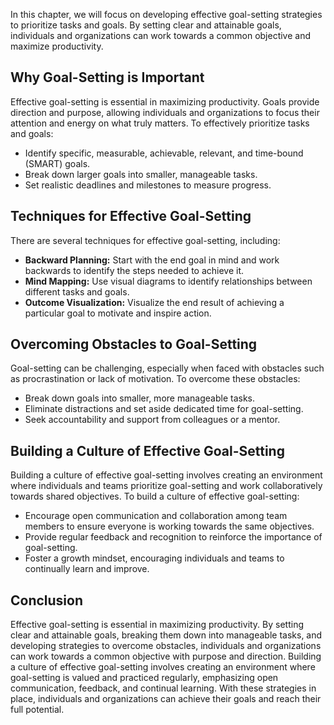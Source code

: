 
In this chapter, we will focus on developing effective goal-setting strategies to prioritize tasks and goals. By setting clear and attainable goals, individuals and organizations can work towards a common objective and maximize productivity.

Why Goal-Setting is Important
-----------------------------

Effective goal-setting is essential in maximizing productivity. Goals provide direction and purpose, allowing individuals and organizations to focus their attention and energy on what truly matters. To effectively prioritize tasks and goals:

* Identify specific, measurable, achievable, relevant, and time-bound (SMART) goals.
* Break down larger goals into smaller, manageable tasks.
* Set realistic deadlines and milestones to measure progress.

Techniques for Effective Goal-Setting
-------------------------------------

There are several techniques for effective goal-setting, including:

* **Backward Planning:** Start with the end goal in mind and work backwards to identify the steps needed to achieve it.
* **Mind Mapping:** Use visual diagrams to identify relationships between different tasks and goals.
* **Outcome Visualization:** Visualize the end result of achieving a particular goal to motivate and inspire action.

Overcoming Obstacles to Goal-Setting
------------------------------------

Goal-setting can be challenging, especially when faced with obstacles such as procrastination or lack of motivation. To overcome these obstacles:

* Break down goals into smaller, more manageable tasks.
* Eliminate distractions and set aside dedicated time for goal-setting.
* Seek accountability and support from colleagues or a mentor.

Building a Culture of Effective Goal-Setting
--------------------------------------------

Building a culture of effective goal-setting involves creating an environment where individuals and teams prioritize goal-setting and work collaboratively towards shared objectives. To build a culture of effective goal-setting:

* Encourage open communication and collaboration among team members to ensure everyone is working towards the same objectives.
* Provide regular feedback and recognition to reinforce the importance of goal-setting.
* Foster a growth mindset, encouraging individuals and teams to continually learn and improve.

Conclusion
----------

Effective goal-setting is essential in maximizing productivity. By setting clear and attainable goals, breaking them down into manageable tasks, and developing strategies to overcome obstacles, individuals and organizations can work towards a common objective with purpose and direction. Building a culture of effective goal-setting involves creating an environment where goal-setting is valued and practiced regularly, emphasizing open communication, feedback, and continual learning. With these strategies in place, individuals and organizations can achieve their goals and reach their full potential.
